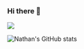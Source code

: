 ### Hi there 👋

![](https://komarev.com/ghpvc/?username=MinaroShikuchi&color=green)

![Nathan's GitHub stats](https://github-readme-stats.vercel.app/api?username=MinaroShikuchi&show_icons=true&theme=radical)

<!--
**MinaroShikuchi/MinaroShikuchi** is a ✨ _special_ ✨ repository because its `README.md` (this file) appears on your GitHub profile.

Here are some ideas to get you started:

- 🔭 I’m currently working on ...
- 🌱 I’m currently learning ...
- 👯 I’m looking to collaborate on ...
- 🤔 I’m looking for help with ...
- 💬 Ask me about ...
- 📫 How to reach me: ...
- 😄 Pronouns: ...
- ⚡ Fun fact: ...
-->
